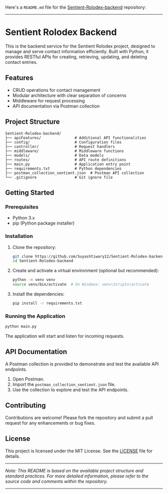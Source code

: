 Here's a `README.md` file for the [Sentient-Rolodex-backend](https://github.com/Suyashtiwary12/Sentient-Rolodex-backend) repository:

---

# Sentient Rolodex Backend

This is the backend service for the Sentient Rolodex project, designed to manage and serve contact information efficiently. Built with Python, it provides RESTful APIs for creating, retrieving, updating, and deleting contact entries.

## Features

* CRUD operations for contact management
* Modular architecture with clear separation of concerns
* Middleware for request processing
* API documentation via Postman collection

## Project Structure

```
Sentient-Rolodex-backend/
├── apiFeatures/               # Additional API functionalities
├── config/                    # Configuration files
├── controller/                # Request handlers
├── middleware/                # Middleware functions
├── models/                    # Data models
├── routes/                    # API route definitions
├── main.py                    # Application entry point
├── requirements.txt           # Python dependencies
├── postman_collection_sentient.json  # Postman API collection
└── .gitignore                 # Git ignore file
```



## Getting Started

### Prerequisites

* Python 3.x
* pip (Python package installer)

### Installation

1. Clone the repository:

   ```bash
   git clone https://github.com/Suyashtiwary12/Sentient-Rolodex-backend.git
   cd Sentient-Rolodex-backend
   ```



2. Create and activate a virtual environment (optional but recommended):

   ```bash
   python -m venv venv
   source venv/bin/activate  # On Windows: venv\Scripts\activate
   ```



3. Install the dependencies:

   ```bash
   pip install -r requirements.txt
   ```



### Running the Application

```bash
python main.py
```



The application will start and listen for incoming requests.

## API Documentation

A Postman collection is provided to demonstrate and test the available API endpoints.

1. Open Postman.
2. Import the `postman_collection_sentient.json` file.
3. Use the collection to explore and test the API endpoints.

## Contributing

Contributions are welcome! Please fork the repository and submit a pull request for any enhancements or bug fixes.

## License

This project is licensed under the MIT License. See the [LICENSE](LICENSE) file for details.

---

*Note: This README is based on the available project structure and standard practices. For more detailed information, please refer to the source code and comments within the repository.*

---
